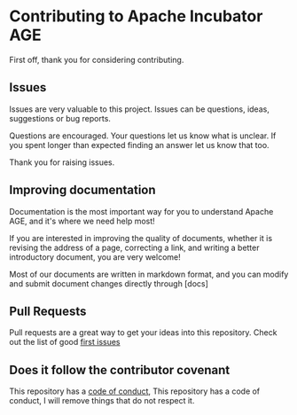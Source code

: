 # Contributing to Apache Incubator AGE

First off, thank you for considering contributing.

## Issues

Issues are very valuable to this project. Issues can be questions, ideas, suggestions or bug reports.

Questions are encouraged. Your questions let us know what is unclear. If you spent longer than expected finding an answer let us know that too.

Thank you for raising issues.

## Improving documentation
Documentation is the most important way for you to understand Apache AGE, and it's where we need help most!

If you are interested in improving the quality of documents, whether it is revising the address of a page, correcting a link, and writing a better introductory document, you are very welcome!

Most of our documents are written in markdown format, and you can modify and submit document changes directly through [docs]

## Pull Requests

Pull requests are a great way to get your ideas into this repository. Check out the list of good [first issues](https://github.com/apache/incubator-age/labels/good%20first%20issue)

## Does it follow the contributor covenant

This repository has a [code of conduct](CODE_OF_CONDUCT.md), This repository has a code of conduct, I will remove things that do not respect it.
